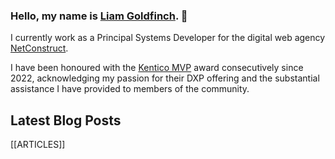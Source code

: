### Hello, my name is [Liam Goldfinch](https://www.goldfinch.me/). 👋

I currently work as a Principal Systems Developer for the digital web agency [NetConstruct](https://www.netconstruct.com/).

I have been honoured with the [Kentico MVP](https://www.kentico.com/partners/mvp-program) award consecutively since 2022, acknowledging my passion for their DXP offering and the substantial assistance I have provided to members of the community.

<!--
**liamgold/liamgold** is a ✨ _special_ ✨ repository because its `README.md` (this file) appears on your GitHub profile.

Here are some ideas to get you started:

- 🔭 I’m currently working on ...
- 🌱 I’m currently learning ...
- 👯 I’m looking to collaborate on ...
- 🤔 I’m looking for help with ...
- 💬 Ask me about ...
- 📫 How to reach me: ...
- 😄 Pronouns: ...
- ⚡ Fun fact: ...
-->
## Latest Blog Posts

[[ARTICLES]]

